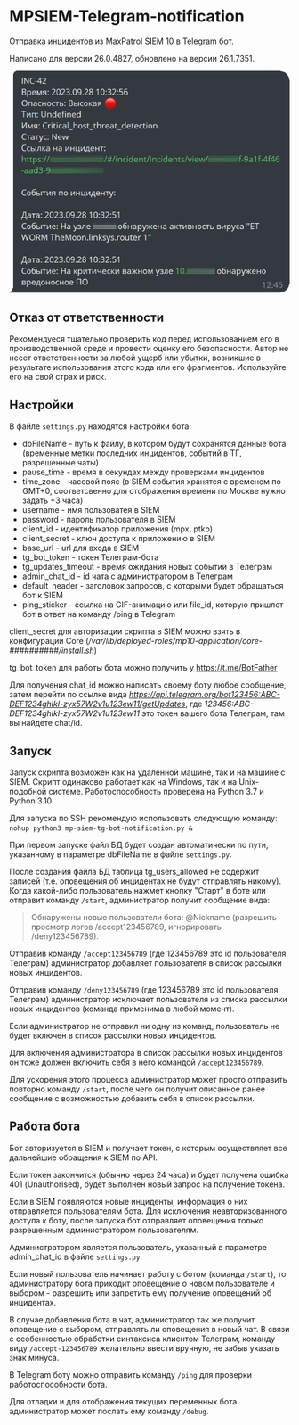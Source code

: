 # MPSIEM-Telegram-notification

Отправка инцидентов из MaxPatrol SIEM 10 в Telegram бот.

Написано для версии 26.0.4827, обновлено на версии 26.1.7351.

![Скриншот из Telegram с примером работы бота](preview.png)

## Отказ от ответственности 

Рекомендуеся тщательно проверить код перед использованием его в производственной среде и провести оценку его безопасности.
Автор не несет ответственности за любой ущерб или убытки, возникшие в результате использования этого кода или его фрагментов. Используйте его на свой страх и риск.

## Настройки

В файле ```settings.py``` находятся настройки бота:

- dbFileName - путь к файлу, в котором будут сохранятся данные бота (временные метки последних инцидентов, событий в ТГ, разрешенные чаты)
- pause_time - время в секундах между проверками инцидентов
- time_zone - часовой пояс (в SIEM события хранятся с временем по GMT+0, соответсвенно для отображения времени по Москве нужно задать +3 часа)
- username - имя пользоватея в SIEM
- password - пароль пользователя в SIEM
- client_id - идентификатор приложения (mpx, ptkb)
- client_secret - ключ доступа к приложению в SIEM
- base_url - url для входа в SIEM
- tg_bot_token - токен Телеграм-бота
- tg_updates_timeout - время ожидания новых событий в Телеграм
- admin_chat_id - id чата с администратором в Телеграм
- default_header - заголовок запросов, с которыми будет обращаться бот к SIEM
- ping_sticker - ссылка на GIF-анимацию или file_id, которую пришлет бот в ответ на команду /ping в Telegram


client_secret для авторизации скрипта в SIEM можно взять в конфигурации Core (*/var/lib/deployed-roles/mp10-application/core-##########/install.sh*)

tg_bot_token для работы бота можно получить у https://t.me/BotFather

Для получения chat_id можно написать своему боту любое сообщение, затем перейти по ссылке вида *https://api.telegram.org/bot123456:ABC-DEF1234ghIkl-zyx57W2v1u123ew11/getUpdates*, где *123456:ABC-DEF1234ghIkl-zyx57W2v1u123ew11* это токен вашего бота Телеграм, там вы найдете chat/id.

## Запуск

Запуск скрипта возможен как на удаленной машине, так и на машине с SIEM. Скрипт одинаково работает как на Windows, так и на Unix-подобной системе. Работоспособность проверена на Python 3.7 и Python 3.10.

Для запуска по SSH рекомендую использовать следующую команду: 
```nohup python3 mp-siem-tg-bot-notification.py &```

При первом запуске файл БД будет создан автоматически по пути, указанному в параметре dbFileName в файле ```settings.py```.

После создания файла БД таблица tg_users_allowed не содержит записей (т.е. оповещения об инцидентах не будут отправлять никому). Когда какой-либо пользователь нажмет кнопку "Старт" в боте или отправит команду ```/start```, администратор получит сообщение вида:
>Обнаружены новые пользователи бота: 
@Nickname (разрешить просмотр логов /accept123456789, игнорировать /deny123456789).

Отправив команду ```/accept123456789``` (где 123456789 это id пользователя Телеграм) администратор добавляет пользователя в список рассылки новых инцидентов.

Отправив команду ```/deny123456789``` (где 123456789 это id пользователя Телеграм) администратор исключает пользователя из списка рассылки новых инцидентов (команда применима в любой момент).

Если администратор не отправил ни одну из команд, пользователь не будет включен в список рассылки новых инцидентов.

Для включения администратора в список рассылки новых инцидентов он тоже должен включить себя в него командой ```/accept123456789```.

Для ускорения этого процесса администратор может просто отправить повторно команду ```/start```, после чего он получит описанное ранее сообщение с возможностью добавить себя в список рассылки.

## Работа бота

Бот авторизуется в SIEM и получает токен, с которым осуществляет все дальнейшие обращения к SIEM по API.

Если токен закончится (обычно через 24 часа) и будет получена ошибка 401 (Unauthorised), будет выполнен новый запрос на получение токена.

Если в SIEM появляются новые инциденты, информация о них отправляется пользователям бота. Для исключения неавторизованного доступа к боту, после запуска бот отправляет оповещения только разрешенным администратором пользователям.

Администратором является пользователь, указанный в параметре admin_chat_id в файле ```settings.py```.

Если новый пользователь начинает работу с ботом (команда ```/start```), то администратору бота приходит оповещение о новом пользователе и выбором - разрешить или запретить ему получение оповещений об инцидентах.

В случае добавления бота в чат, администратор так же получит оповещение с выбором, отправлять ли оповещения в новый чат. В связи с особенностью обработки синтаксиса клиентом Телеграм, команду виду ```/accept-123456789``` желательно ввести вручную, не забыв указать знак минуса.

В Telegram боту можно отправить команду ```/ping``` для проверки работоспособности бота.

Для отладки и для отображения текущих переменных бота администратор может послать ему команду ```/debug```.
